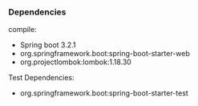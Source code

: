 ### Dependencies
compile:
 - Spring boot 3.2.1
 - org.springframework.boot:spring-boot-starter-web
 - org.projectlombok:lombok:1.18.30

Test Dependencies:
 - org.springframework.boot:spring-boot-starter-test

